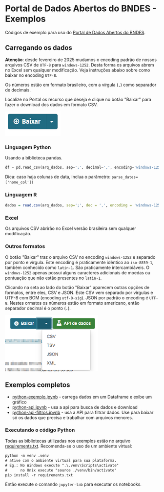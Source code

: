 # Portal de Dados Abertos do BNDES - Exemplos

Códigos de exemplo para uso do [Portal de Dados Abertos do BNDES](https://dadosabertos.bndes.gov.br). 

## Carregando os dados

**Atenção**: desde fevereiro de 2025 mudamos o encoding padrão de nossos arquivos CSV de `UTF-8` para `windows-1252`. Desta forma os arquivos abrem no Excel sem qualquer modificação. Veja instruções abaixo sobre como baixar no encoding `UTF-8`. 

Os números estão em formato brasileiro, com a vírgula (`,`) como separador de decimais. 

Localize no Portal os recurso que deseja e clique no botão "Baixar" para fazer o download dos dados em formato CSV.

![Botão Baixar](botao-download.png)

### Linguagem Python

Usando a biblioteca pandas. 

```python
df = pd.read_csv(arq_dados, sep=';', decimal=',', encoding='windows-1252') 
```

Dica: caso haja colunas de data, inclua o parâmetro: `parse_dates=['nome_col'])`

### Linguagem R

```R
dados = read.csv(arq_dados, sep=';', dec = ',', encoding = 'windows-1252')
```

### Excel

Os arquivos CSV abrirão no Excel versão brasileira sem qualquer modificação.

### Outros formatos

O botão "Baixar" traz o arquivo CSV no encoding `windows-1252` e separado por ponto e vírgula. Este encoding é praticamente idêntico ao `iso-8859-1`, também conhecido como `latin-1`. São praticamente intercambiáveis. O `windows-1252` apenas possui alguns caracteres adicionais de moedas ou pontuação que não estão presentes no `latin-1`.

Clicando na seta ao lado do botão "Baixar" aparecem outras opções de formatos, entre eles, CSV e JSON. Este CSV vem separado por vírgulas e UTF-8 com BOM (encoding `utf-8-sig`). JSON por padrão o encoding é `UTF-8`. Nestes ormatos os números estão em formato americano, então separador decimal é o ponto (`.`).

![Outros formatos](outros-formatos.png)

## Exemplos completos

- [python-exemplo.ipynb](python-exemplo.ipynb) - carrega dados em um Dataframe e exibe um gráfico
- [python-api.ipynb](python-api.ipynb) - usa a api para busca de dados e download
- [python-api-filtros.ipynb](python-api-filtros.ipynb) - usa a API para filtrar dados. Use para baixar só os dados que precisa e trabalhar com arquivos menores. 

### Executando o código Python 

Todas as bibliotecas utilizadas nos exemplos estão no arquivo [requirements.txt](requirements.txt). Recomenda-se o uso de um ambiente virtual:

```shell
python -m venv .venv
# ative com o ambiente virtual para sua plataforma. 
# Eg.: No Windows execute ".\.venv\Scripts\activate"
#      no Unix execute "source ./venv/bin/activate"
pip install -r requirements.txt
```

Então execute o comando `jupyter-lab` para executar os notebooks.

<!-- 
## Informações sobre as bases

Além da documentação em cada dataset, fizemos apresentações sobre os dados quando do 
[Prêmio Dados Abertos para o Desenvolvimento](https://www.bndes.gov.br/premiodadosabertos). Estas apresentações podem ser úteis para entender as bases. Estão publicadas no canal de YouTube dos organizadores do Prêmio e na descrição há um link para o momento exato no vídeo onde cada base é descrita.  

- [Apresentação 1](https://youtu.be/FC7owoLect4?t=26). Bases: Financiamento à Exportação pré e pós-embarque, Desestatização/Banco de serviços, e Operações indiretas automáticas & micro, pequena e média empresa.
- [Apresentação 2](https://youtu.be/y8caOOHlJa0?t=29). Bases: Estatísticas Operacionais, Indicadores financeiros/Contabilidade, Contratos Administrativos, Indicações a colegiados, e Renda Variável.

-->